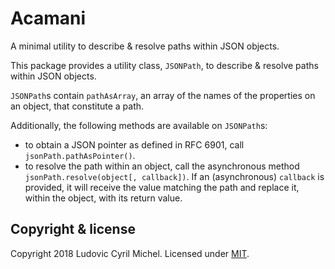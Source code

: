 # Acamani

A minimal utility to describe & resolve paths within JSON objects.

This package provides a utility class, `JSONPath`, to describe & resolve paths within JSON objects. 

`JSONPath`s contain `pathAsArray`, an array of the names of the properties on an object, that constitute a path.

Additionally, the following methods are available on `JSONPath`s:

* to obtain a JSON pointer as defined in RFC 6901, call `jsonPath.pathAsPointer()`.
* to resolve the path within an object, call the asynchronous method `jsonPath.resolve(object[, callback])`. If an (asynchronous) `callback` is provided, it will receive the value matching the path and replace it, within the object, with its return value.

## Copyright & license

Copyright 2018 Ludovic Cyril Michel. Licensed under [MIT](https://github.com/tenatek/acamani/blob/master/LICENSE).